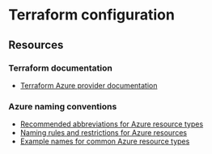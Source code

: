 # Terraform configuration

## Resources

### Terraform documentation

- [Terraform Azure provider documentation](https://registry.terraform.io/providers/hashicorp/azurerm/latest/docs)

### Azure naming conventions

- [Recommended abbreviations for Azure resource types](https://aka.ms/nubesgen-recommended-abbreviations)
- [Naming rules and restrictions for Azure resources](https://docs.microsoft.com/azure/azure-resource-manager/management/resource-name-rules)
- [Example names for common Azure resource types](https://docs.microsoft.com/azure/cloud-adoption-framework/ready/azure-best-practices/resource-naming)
